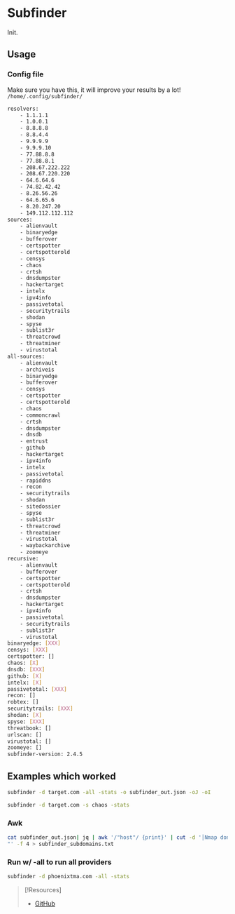
# Subfinder
Init.
## Usage
### Config file
Make sure you have this, it will improve your results by a lot! `/home/.config/subfinder/`
```bash
resolvers:
    - 1.1.1.1
    - 1.0.0.1
    - 8.8.8.8
    - 8.8.4.4
    - 9.9.9.9
    - 9.9.9.10
    - 77.88.8.8
    - 77.88.8.1
    - 208.67.222.222
    - 208.67.220.220
    - 64.6.64.6
    - 74.82.42.42
    - 8.26.56.26
    - 64.6.65.6
    - 8.20.247.20
    - 149.112.112.112
sources:
    - alienvault
    - binaryedge
    - bufferover
    - certspotter
    - certspotterold
    - censys
    - chaos
    - crtsh
    - dnsdumpster
    - hackertarget
    - intelx
    - ipv4info
    - passivetotal
    - securitytrails
    - shodan
    - spyse
    - sublist3r
    - threatcrowd
    - threatminer
    - virustotal
all-sources:
    - alienvault
    - archiveis
    - binaryedge
    - bufferover
    - censys
    - certspotter
    - certspotterold
    - chaos
    - commoncrawl
    - crtsh
    - dnsdumpster
    - dnsdb
    - entrust
    - github
    - hackertarget
    - ipv4info
    - intelx
    - passivetotal
    - rapiddns
    - recon
    - securitytrails
    - shodan
    - sitedossier
    - spyse
    - sublist3r
    - threatcrowd
    - threatminer
    - virustotal
    - waybackarchive
    - zoomeye
recursive:
    - alienvault
    - bufferover
    - certspotter
    - certspotterold
    - crtsh
    - dnsdumpster
    - hackertarget
    - ipv4info
    - passivetotal
    - securitytrails
    - sublist3r
    - virustotal
binaryedge: [XXX]
censys: [XXX]
certspotter: []
chaos: [X]
dnsdb: [XXX]
github: [X]
intelx: [X]
passivetotal: [XXX]
recon: []
robtex: []
securitytrails: [XXX]
shodan: [X]
spyse: [XXX]
threatbook: []
urlscan: []
virustotal: []
zoomeye: []
subfinder-version: 2.4.5

```
## Examples which worked
```bash
subfinder -d target.com -all -stats -o subfinder_out.json -oJ -oI

subfinder -d target.com -s chaos -stats
```
### Awk
```bash
cat subfinder_out.json| jq | awk '/"host"/ {print}' | cut -d '│Nmap done: 1067 IP addresses (1067 hosts up) scanned in 98161.08 seconds
"' -f 4 > subfinder_subdomains.txt
```
### Run w/ -all to run all providers
```bash
subfinder -d phoenixtma.com -all -stats
```

> [!Resources]
> - [GitHub](https://github.com/projectdiscovery/subfinder?tab=readme-ov-file)
